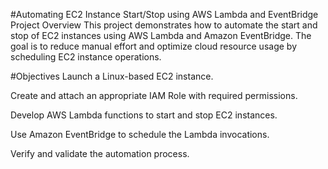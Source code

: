 #Automating EC2 Instance Start/Stop using AWS Lambda and EventBridge
Project Overview
This project demonstrates how to automate the start and stop of EC2 instances using AWS Lambda and Amazon EventBridge. The goal is to reduce manual effort and optimize cloud resource usage by scheduling EC2 instance operations.

#Objectives
Launch a Linux-based EC2 instance.

Create and attach an appropriate IAM Role with required permissions.

Develop AWS Lambda functions to start and stop EC2 instances.

Use Amazon EventBridge to schedule the Lambda invocations.

Verify and validate the automation process.
